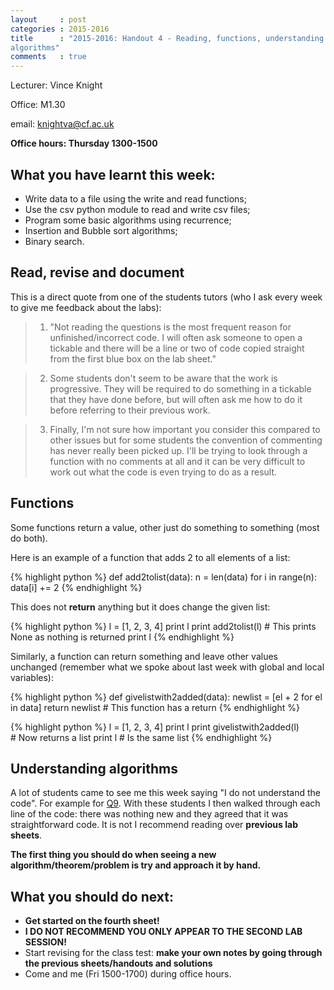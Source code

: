```yaml
---
layout     : post
categories : 2015-2016
title      : "2015-2016: Handout 4 - Reading, functions, understanding
algorithms"
comments   : true
---
```


Lecturer: Vince Knight

Office: M1.30

email: knightva@cf.ac.uk

**Office hours: Thursday 1300-1500**

## What you have learnt this week:

- Write data to a file using the write and read functions;
- Use the csv python module to read and write csv files;
- Program some basic algorithms using recurrence;
- Insertion and Bubble sort algorithms;
- Binary search.

## Read, revise and document

This is a direct quote from one of the students tutors (who I ask every week to
give me feedback about the labs):

> 1) "Not reading the questions is the most frequent reason for
> unfinished/incorrect code. I will often ask someone to open a tickable and
> there will be a line or two of code copied straight from the first blue box on
> the lab sheet."

> 2) Some students don't seem to be aware that the work is progressive. They will
> be required to do something in a tickable that they have done before, but will
> often ask me how to do it before referring to their previous work.

> 3) Finally, I'm not sure how important you consider this compared to other
> issues but for some students the convention of commenting has never really been
> picked up. I'll be trying to look through a function with no comments at all and
> it can be very difficult to work out what the code is even trying to do as a
> result.

## Functions

Some functions return a value, other just do something to something (most do
both).

Here is an example of a function that adds 2 to all elements of a list:

{% highlight python %}
def add2tolist(data):
    n = len(data)
    for i in range(n):
        data[i] += 2
{% endhighlight %}

This does not **return** anything but it does change the given list:

{% highlight python %}
l = [1, 2, 3, 4]
print l
print add2tolist(l)  # This prints None as nothing is returned
print l
{% endhighlight %}

Similarly, a function can return something and leave other values unchanged
(remember what we spoke about last week with global and local variables):

{% highlight python %}
def givelistwith2added(data):
    newlist = [el + 2 for el in data]
    return newlist  # This function has a return
{% endhighlight %}

{% highlight python %}
l = [1, 2, 3, 4]
print l
print givelistwith2added(l)  # Now returns a list
print l  # Is the same list
{% endhighlight %}

## Understanding algorithms

A lot of students came to see me this week saying "I do not understand the
code". For example for
[Q9](http://vknight.org/Computing_for_mathematics/Solutions/Week_04/#q09). With
these students I then walked through each line of the code: there was nothing
new and they agreed that it was straightforward code. It is not I recommend
reading over **previous lab sheets**.

**The first thing you should do when seeing a new algorithm/theorem/problem is
try and approach it by hand.**

## What you should do next:

- **Get started on the fourth sheet!**
- **I DO NOT RECOMMEND YOU ONLY APPEAR TO THE SECOND LAB SESSION!**
- Start revising for the class test: **make your own notes by going through the previous sheets/handouts and solutions**
- Come and me (Fri 1500-1700) during office hours.
